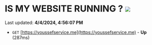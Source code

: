 # IS MY WEBSITE RUNNING ? [![](https://img.shields.io/static/v1?label=Sponsor&message=%E2%9D%A4&logo=GitHub&color=%23fe8e86)](https://github.com/sponsors/<username>)

Last updated: **4/4/2024, 4:56:07 PM**

- `GET` [https://youssefservice.me](https://youssefservice.me) - **Up** (287ms)
